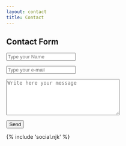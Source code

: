 ```yaml
---
layout: contact
title: Contact
---
```


## Contact Form

<form name="contact" method="POST" netlify-honeypot="bot-field" data-netlify="true">
  <p>
    <label><input type="text" name="name" placeholder="Type your Name"/></label>   
  </p>
  <p>
    <label><input type="email" name="email" placeholder="Type your e-mail"/></label>
  </p>
  <p>
    <label>
    <textarea name="message" placeholder="Write here your message" cols="35" rows="6"></textarea>
    </label>
  </p>
  <p>
    <button type="submit">Send</button>
  </p>
</form>

{% include 'social.njk' %}